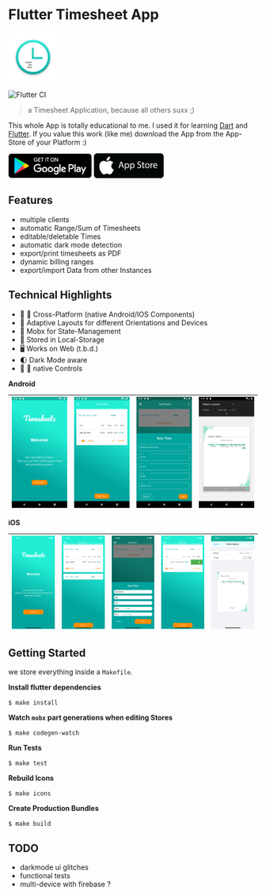 # Flutter Timesheet App

<img src="https://github.com/digitalkaoz/flutter-timesheet/raw/master/assets/app_icon_transparent.png" width="100" height="100">

![Flutter CI](https://github.com/digitalkaoz/flutter-timesheet/workflows/Flutter%20CI/badge.svg)

> a Timesheet Application, because all others suxx ;)

This whole App is totally educational to me. I used it for learning [Dart](https://dart.dev/) and [Flutter](https://flutter.dev/). If you value this work (like me) download the App
from the App-Store of your Platform :)

<a href="https://play.google.com/store/apps/details?id=net.digitalkaoz.timesheet_flutter" target="_blank"><img src="https://github.com/digitalkaoz/flutter-timesheet/raw/master/assets/playstore.png" height="50"></a>
<a href="https://apps.apple.com/us/app/timesheets-by-digitalkaoz/id1498314656" target="_blank"><img src="https://github.com/digitalkaoz/flutter-timesheet/raw/master/assets/applestore.png" height="50"></a>


## Features
* multiple clients
* automatic Range/Sum of Timesheets
* editable/deletable Times
* automatic dark mode detection
* export/print timesheets as PDF
* dynamic billing ranges
* export/import Data from other Instances

## Technical Highlights

* 🤖 🍎 Cross-Platform (native Android/IOS Components)
* 📲 Adaptive Layouts for different Orientations and Devices
* 🧠 Mobx for State-Management
* 💾 Stored in Local-Storage
* 🖥 Works on Web (t.b.d.)
* 🌓 Dark Mode aware
* 🤖 🍎 native Controls


**Android**

| ![Empty](screenshots/android/android_1.png) | ![Timesheet](screenshots/android/android_4.png) | ![New Time](screenshots/android/android_3.png) | ![PDF Export](screenshots/android/android_5.png) |
|------------|-------------|-------------|-------------|

**iOS**

| ![Empty](screenshots/ios/ios_1.png) | ![Timesheets](screenshots/ios/ios_3.png) | ![New Time](screenshots/ios/ios_2.png) | ![Edit Time](screenshots/ios/ios_4.png) | ![Print](screenshots/ios/ios_5.png) |
|------------|-------------|-------------|-------------|-------------|


## Getting Started

we store everything inside a `Makefile`.

**Install flutter dependencies**

```shell script
$ make install
```

**Watch `mobx` part generations when editing Stores**

```shell script
$ make codegen-watch
```

**Run Tests**

```shell script
$ make test
```

**Rebuild Icons**

```shell script
$ make icons
```

**Create Production Bundles**

```shell script
$ make build
```

## TODO

* darkmode ui glitches
* functional tests
* multi-device with firebase ?
